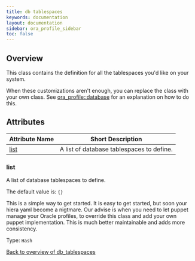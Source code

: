 ```yaml
---
title: db tablespaces
keywords: documentation
layout: documentation
sidebar: ora_profile_sidebar
toc: false
---
```

## Overview

This class contains the definition for all the tablespaces you'd like on your system.

When these customizations aren't enough, you can replace the class with your own class. See [ora_profile::database](./database.html) for an explanation on how to do this.




## Attributes



Attribute Name               | Short Description                         |
---------------------------- | ----------------------------------------- |
[list](#db_tablespaces_list) | A list of database tablespaces to define. |




### list<a name='db_tablespaces_list'>

A list of database tablespaces to define.

The default value is: `{}`

This is a simple way to get started. It is easy to get started, but soon your hiera yaml become a nigtmare. Our advise is when you need to let puppet manage your Oracle profiles, to override this class and  add your own puppet implementation. This is much better maintainable
and adds more consistency.

Type: `Hash`



[Back to overview of db_tablespaces](#attributes)
